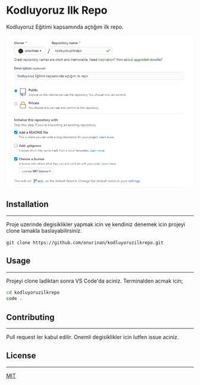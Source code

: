 # Kodluyoruz Ilk Repo

Kodluyoruz Eğitimi kapsamında açtığım ilk repo.

![project image](https://github.com/onurinan/kodluyoruzilkrepo/blob/main/images/repo.PNG)

## Installation

---

Proje uzerinde degisiklikler yapmak icin ve kendiniz denemek icin projeyi clone lamakla baslayabilirsiniz.

`git clone https://github.com/onurinan/kodluyoruzilkrepo.git`

## Usage

---

Projeyi clone ladiktan sonra VS Code'da aciniz. Terminalden acmak icin;

```bash
cd kodluyoruzilkrepo
code .
```

## Contributing

---

Pull request ler kabul edilir. Onemli degisiklikler icin lutfen issue aciniz.

## License

---

[MIT](https://choosealicense.com/licenses/mit/)
